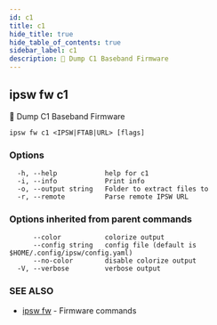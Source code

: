 ```yaml
---
id: c1
title: c1
hide_title: true
hide_table_of_contents: true
sidebar_label: c1
description: 🚧 Dump C1 Baseband Firmware
---
```

## ipsw fw c1

🚧 Dump C1 Baseband Firmware

```
ipsw fw c1 <IPSW|FTAB|URL> [flags]
```

### Options

```
  -h, --help            help for c1
  -i, --info            Print info
  -o, --output string   Folder to extract files to
  -r, --remote          Parse remote IPSW URL
```

### Options inherited from parent commands

```
      --color           colorize output
      --config string   config file (default is $HOME/.config/ipsw/config.yaml)
      --no-color        disable colorize output
  -V, --verbose         verbose output
```

### SEE ALSO

* [ipsw fw](/docs/cli/ipsw/fw)	 - Firmware commands

